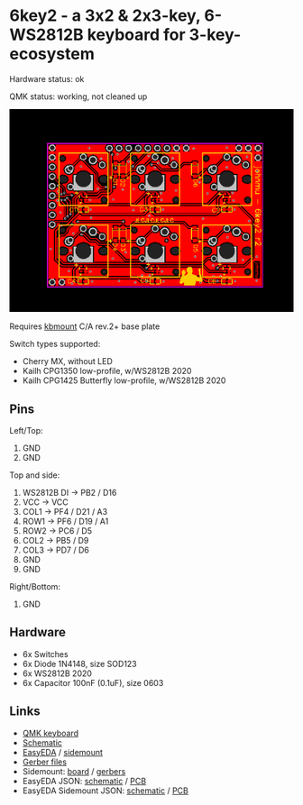 # 6key2 - a 3x2 & 2x3-key, 6-WS2812B keyboard for 3-key-ecosystem

Hardware status: ok

QMK status: working, not cleaned up

![](board.png)

Requires [kbmount](../kbmount/) C/A rev.2+ base plate

Switch types supported:

* Cherry MX, without LED
* Kailh CPG1350 low-profile, w/WS2812B 2020
* Kailh CPG1425 Butterfly low-profile, w/WS2812B 2020

## Pins

Left/Top:

1. GND
2. GND

Top and side:

1. WS2812B DI -> PB2 / D16
2. VCC -> VCC
3. COL1 -> PF4 / D21 / A3
4. ROW1 -> PF6 / D19 / A1
5. ROW2 -> PC6 / D5
6. COL2 -> PB5 / D9
7. COL3 -> PD7 / D6
8. GND
9. GND

Right/Bottom:

1. GND

## Hardware

* 6x Switches
* 6x Diode 1N4148, size SOD123
* 6x WS2812B 2020
* 6x Capacitor 100nF (0.1uF), size 0603

## Links

* [QMK keyboard](https://github.com/softplus/3keyecosystem-qmk/tree/main/6key2)
* [Schematic](schematic.pdf)
* [EasyEDA](https://easyeda.com/editor#id=0337f5be63b347af9cc7bd1799a95ee6)
  / [sidemount](https://easyeda.com/editor#id=b84796d454ab4c84848290706b596876)
* [Gerber files](gerber.zip)
* Sidemount: [board](board-side.png) / [gerbers](gerber-side.zip)
* EasyEDA JSON: [schematic](easyeda-schematic.json)
  / [PCB](easyeda-pcb.json)
* EasyEDA Sidemount JSON: [schematic](easyeda-side-schematic.json)
  / [PCB](easyeda-side-pcb.json)
